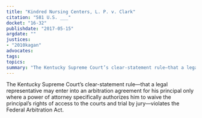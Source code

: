 ```yaml
---
title: "Kindred Nursing Centers, L. P. v. Clark"
citation: "581 U.S. ___"
docket: "16-32"
publishdate: "2017-05-15"
argdate: ""
justices:
- "2010kagan"
advocates:
tags:
topics:
summary: "The Kentucky Supreme Court’s clear-statement rule—that a legal representative may enter into an arbitration agreement for his principal only where a power of attorney specifically authorizes him to waive the principal’s rights of access to the courts and trial by jury—violates the Federal Arbitration Act."
---
```

The Kentucky Supreme Court’s clear-statement rule—that a legal representative may enter into an arbitration agreement for his principal only where a power of attorney specifically authorizes him to waive the principal’s rights of access to the courts and trial by jury—violates the Federal Arbitration Act.

